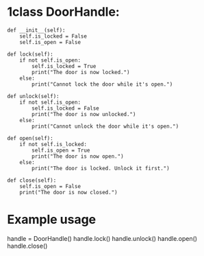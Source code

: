 # 1class DoorHandle:
    def __init__(self):
        self.is_locked = False
        self.is_open = False
    
    def lock(self):
        if not self.is_open:
            self.is_locked = True
            print("The door is now locked.")
        else:
            print("Cannot lock the door while it's open.")
    
    def unlock(self):
        if not self.is_open:
            self.is_locked = False
            print("The door is now unlocked.")
        else:
            print("Cannot unlock the door while it's open.")
    
    def open(self):
        if not self.is_locked:
            self.is_open = True
            print("The door is now open.")
        else:
            print("The door is locked. Unlock it first.")
    
    def close(self):
        self.is_open = False
        print("The door is now closed.")

# Example usage
handle = DoorHandle()
handle.lock()
handle.unlock()
handle.open()
handle.close()
